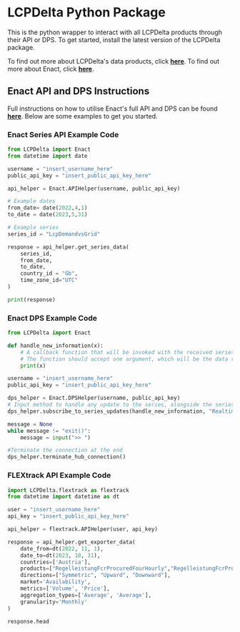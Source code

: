 # LCPDelta Python Package
This is the python wrapper to interact with all LCPDelta products through their API or DPS. To get started, install the latest version of the LCPDelta package.

To find out more about LCPDelta's data products, click [**here**][LCPDelta_data_portal_link].
To find out more about Enact, click [**here**][Enact_Homepage].
## Enact API and DPS Instructions

Full instructions on how to utilise Enact's full API and DPS can be found [**here**][Enact_instructions_link]. Below are some examples to get you started.

### Enact Series API Example Code

```python
from LCPDelta import Enact
from datetime import date

username = "insert_username_here"
public_api_key = "insert_public_api_key_here"

api_helper = Enact.APIHelper(username, public_api_key)

# Example dates
from_date= date(2022,4,1)
to_date = date(2023,5,31)

# Example series
series_id = "LcpDemandvsGrid"

response = api_helper.get_series_data(
    series_id,
    from_date,
    to_date,
    country_id = "Gb",
    time_zone_id="UTC"
)

print(response)
```

### Enact DPS Example Code

```python
from LCPDelta import Enact

def handle_new_information(x):
    # A callback function that will be invoked with the received series updates.
    # The function should accept one argument, which will be the data received from the series updates.
    print(x)

username = "insert_username_here"
public_api_key = "insert_public_api_key_here"

dps_helper = Enact.DPSHelper(username, public_api_key)
# Input method to handle any update to the series, alongside the series ID, that can be found on Enact.
dps_helper.subscribe_to_series_updates(handle_new_information, "RealtimeDemand")

message = None
while message != "exit()":
    message = input(">> ")

#Terminate the connection at the end
dps_helper.terminate_hub_connection()
```

### FLEXtrack API Example Code

```python
import LCPDelta.flextrack as flextrack
from datetime import datetime as dt

user = "insert_username_here"
api_key = "insert_public_api_key_here"

api_helper = flextrack.APIHelper(user, api_key)

response = api_helper.get_exporter_data(
    date_from=dt(2022, 11, 1),
    date_to=dt(2023, 10, 31),
    countries=['Austria'],
    products=["RegelleistungFcrProcuredFourHourly","RegelleistungFcrProcuredDaily","RegelleistungAfrrProcured"],
    directions=["Symmetric", "Upward", "Downward"],
    market='Availability',
    metrics=['Volume', 'Price'],
    aggregation_types=['Average', 'Average'],
    granularity='Monthly'
)

response.head
```

[Enact_instructions_link]: https://enact.lcp.energy/externalinstructions
[LCPDelta_data_portal_link]: https://portal.lcpdelta.com/
[Enact_Homepage]: https://enact.lcpdelta.com/
[FLEXtrack_Homepage]: https://flextrack.lcpdelta.com/